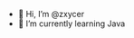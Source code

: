 - 👋 Hi, I’m @zxycer
- 🌱 I’m currently learning Java

<!---
zxycer/zxycer is a ✨ special ✨ repository because its `README.md` (this file) appears on your GitHub profile.
You can click the Preview link to take a look at your changes.
--->
